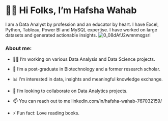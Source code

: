 # 🙋‍♀️ Hi Folks, I’m Hafsha Wahab
I am a Data Analyst by profession and an educator by heart. I have Excel, Python, Tableau, Power BI and MySQL expertise. I have worked on large datasets and generated actionable insights.
![0_08dAfJ2wmnmqgsrl](https://github.com/HafshaWahab/HafshaWahab/assets/152807534/3ddccf6c-0684-402e-bc24-4566d999e263)



### About me:
- 👩‍💻 I’m working on various Data Analysis and Data Science projects.
- 🧬 I’m a post-graduate in Biotechnology and a former research scholar.
- 📊 I'm interested in data, insights and meaningful knowledge exchange.
- 🤝 I’m looking to collaborate on Data Analytics projects.
- 📫 You can reach out to me linkedin.com/in/hafsha-wahab-767032159/

- ⚡ Fun fact: Love reading books.

<!---
HafshaWahab/HafshaWahab is a ✨ special ✨ repository because its `README.md` (this file) appears on your GitHub profile.
You can click the Preview link to take a look at your changes.
--->
